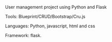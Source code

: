 User management project using Python and Flask

Tools: Blueprint/CRUD/Bootstrap/Cru.js

Languages: Python, javascript, html and css

Framework: flask.
